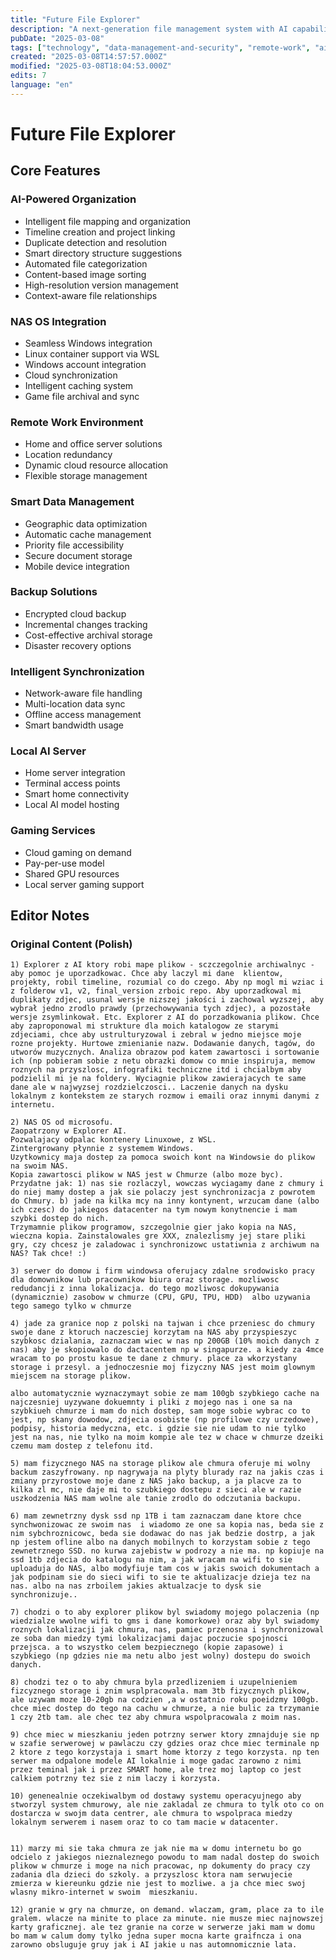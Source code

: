 ```yaml
---
title: "Future File Explorer"
description: "A next-generation file management system with AI capabilities, cloud integration, and intelligent data synchronization"
pubDate: "2025-03-08"
tags: ["technology", "data-management-and-security", "remote-work", "ai", "cloud-computing"]
created: "2025-03-08T14:57:57.000Z"
modified: "2025-03-08T18:04:53.000Z"
edits: 7
language: "en"
---
```


# Future File Explorer

## Core Features

### AI-Powered Organization
- Intelligent file mapping and organization
- Timeline creation and project linking
- Duplicate detection and resolution
- Smart directory structure suggestions
- Automated file categorization
- Content-based image sorting
- High-resolution version management
- Context-aware file relationships

### NAS OS Integration
- Seamless Windows integration
- Linux container support via WSL
- Windows account integration
- Cloud synchronization
- Intelligent caching system
- Game file archival and sync

### Remote Work Environment
- Home and office server solutions
- Location redundancy
- Dynamic cloud resource allocation
- Flexible storage management

### Smart Data Management
- Geographic data optimization
- Automatic cache management
- Priority file accessibility
- Secure document storage
- Mobile device integration

### Backup Solutions
- Encrypted cloud backup
- Incremental changes tracking
- Cost-effective archival storage
- Disaster recovery options

### Intelligent Synchronization
- Network-aware file handling
- Multi-location data sync
- Offline access management
- Smart bandwidth usage

### Local AI Server
- Home server integration
- Terminal access points
- Smart home connectivity
- Local AI model hosting

### Gaming Services
- Cloud gaming on demand
- Pay-per-use model
- Shared GPU resources
- Local server gaming support

## Editor Notes

### Original Content (Polish)
```
1) Explorer z AI ktory robi mape plikow - sczczegolnie archiwalnyc - aby pomoc je uporzadkowac. Chce aby laczyl mi dane  klientow, projekty, robil timeline, rozumial co do czego. Aby np mogl mi wziac i z folderow v1, v2, final_version zrboic repo. Aby uporzadkowal mi duplikaty zdjec, usunal wersje nizszej jakości i zachowal wyzszej, aby wybrał jedno zrodlo prawdy (przechowywania tych zdjec), a pozostałe wersje zsymlinkował. Etc. Explorer z AI do porzadkowania plikow. Chce aby zaproponowal mi strukture dla moich katalogow ze starymi zdjeciami, chce aby ustrulturyzowal i zebral w jedno miejsce moje rozne projekty. Hurtowe zmienianie nazw. Dodawanie danych, tagów, do utworów muzycznych. Analiza obrazow pod katem zawartosci i sortowanie ich (np pobieram sobie z netu obrazki domow co mnie inspiruja, memow roznych na przyszlosc, infografiki techniczne itd i chcialbym aby podzielil mi je na foldery. Wyciagnie plikow zawierajacych te same dane ale w najwyzsej rozdzielczosci.. Laczenie danych na dysku lokalnym z kontekstem ze starych rozmow i emaili oraz innymi danymi z internetu. 

2) NAS OS od microsofu. 
Zaopatrzony w Explorer AI.  
Pozwalajacy odpalac kontenery Linuxowe, z WSL. 
Zintergrowany płynnie z systemem Windows. 
Uzytkownicy maja dostep za pomoca swoich kont na Windowsie do plikow na swoim NAS. 
Kopia zawartosci plikow w NAS jest w Chmurze (albo moze byc). Przydatne jak: 1) nas sie rozlaczyl, wowczas wyciagamy dane z chmury i do niej mamy dostep a jak sie polaczy jest synchronizacja z powrotem do Chmury. b) jade na kilka mcy na inny kontynent, wrzucam dane (albo ich czesc) do jakiegos datacenter na tym nowym konytnencie i mam szybki dostep do nich. 
Trzymamnie plikow programow, szczegolnie gier jako kopia na NAS, wieczna kopia. Zainstalowales gre XXX, znalezlismy jej stare pliki gry, czy chcesz je zaladowac i synchronizowc ustatiwnia z archiwum na NAS? Tak chce! :) 

3) serwer do domow i firm windowsa oferujacy zdalne srodowisko pracy dla domownikow lub pracownikow biura oraz storage. mozliwosc redudancji z inna lokalizacja. do tego mozliwosc dokupywania (dynamicznie) zasobow w chmurze (CPU, GPU, TPU, HDD)  albo uzywania tego samego tylko w chmurze

4) jade za granice nop z polski na tajwan i chce przeniesc do chmury swoje dane z ktoruch naczesciej korzytam na NAS aby przyspieszyc szybkosc dzialania, zaznaczam wiec w nas np 200GB (10% moich danych z nas) aby je skopiowalo do dactacentem np w singapurze. a kiedy za 4mce wracam to po prostu kasue te dane z chmury. place za wkorzystany storage i przesyl. a jednoczesnie moj fizyczny NAS jest moim glownym miejscem na storage plikow.

albo automatycznie wyznaczymayt sobie ze mam 100gb szybkiego cache na najczesniej uyzywane dokuemnty i pliki z mojego nas i one sa na szybkiueh chmurze i mam do nich dostep, sam moge sobie wybrac co to jest, np skany dowodow, zdjecia osobiste (np profilowe czy urzedowe), podpisy, historia medyczna, etc. i gdzie sie nie udam to nie tylko jest na nas, nie tylko na moim kompie ale tez w chace w chmurze dzeiki czemu mam dostep z telefonu itd. 

5) mam fizycznego NAS na storage plikow ale chmura oferuje mi wolny backum zaszyfrowany. np nagrywaja na plyty blurady raz na jakis czas i zmiany przyrostowe moje dane z NAS jako backup, a ja placve za to kilka zl mc, nie daje mi to szubkiego dostepu z sieci ale w razie uszkodzenia NAS mam wolne ale tanie zrodlo do odczutania backupu.

6) mam zewnetrzny dysk ssd np 1TB i tam zaznaczam dane ktore chce synchwonizowac ze swoim nas  i wiadomo ze one sa kopia nas, beda sie z nim sybchroznicowc, beda sie dodawac do nas jak bedzie dostrp, a jak np jestem ofline albo na danych mobilnych to korzystam sobie z tego zewnetrznego SSD. no kurwa zajebistw w podrozy a nie ma. np kopiuje na ssd 1tb zdjecia do katalogu na nim, a jak wracam na wifi to sie uploaduja do NAS, albo modyfiuje tam cos w jakis swoich dokumentach a jak podpinam sie do sieci wifi to sie te aktualizacje dzieja tez na nas. albo na nas zrboilem jakies aktualzacje to dysk sie synchronizuje..

7) chodzi o to aby explorer plikow byl swiadomy mojego polaczenia (np wiedzialze wwolne wifi to gms i dane komorkowe) oraz aby byl swiadomy roznych lokalizacji jak chmura, nas, pamiec przenosna i synchronizowal ze soba dan miedzy tymi lokalizacjami dajac poczucie spojnosci przejsca. a to wszystko celem bezpiecznego (kopie zapasowe) i szybkiego (np gdzies nie ma netu albo jest wolny) dostepu do swoich danych. 

8) chodzi tez o to aby chmura byla przedlizeniem i uzupelnieniem fizcyznego storage i znim wsplpracowala. mam 3tb fizycznych plikow, ale uzywam moze 10-20gb na codzien ,a w ostatnio roku poeidzmy 100gb. chce miec dostep do tego na cachu w chmurze, a nie bulic za trzymanie 1 czy 2tb tam. ale chec tez aby chmura wspolpracowala z moim nas.

9) chce miec w mieszkaniu jeden potrzny serwer ktory zmnajduje sie np  w szafie serwerowej w pawlaczu czy gdzies oraz chce miec terminale np 2 ktore z tego korzystaja i smart home ktorzy z tego korzysta. np ten serwer ma odpalone modele AI lokalnie i moge gadac zarowno z nimi przez teminal jak i przez SMART home, ale trez moj laptop co jest calkiem potrzny tez sie z nim laczy i korzysta.

10) genenealnie oczekiwalbym od dostawy systemu operacyujnego aby stworzyl system chmurowy, ale nie zakladal ze chmura to tylk oto co on dostarcza w swojm data centrer, ale chmura to wspolpraca miedzy lokalnym serwerem i nasem oraz to co tam macie w datacenter. 


11) marzy mi sie taka chmura ze jak nie ma w domu internetu bo go odcielo z jakiegos nieznaleznego powodu to mam nadal dostep do swoich plikow w chmurze i moge na nich pracowac, np dokumenty do pracy czy zadania dla dzieci do szkoly. a przyszlosc ktora nam serwujecie zmierza w kiereunku gdzie nie jest to mozliwe. a ja chce miec swoj wlasny mikro-internet w swoim  mieszkaniu.

12) granie w gry na chmurze, on demand. wlaczam, gram, place za to ile gralem. wlacze na minite to place za minute. nie musze miec najnowszej karty graficznej. ale tez granie na corze w serwerze jaki mam w domu bo mam w calum domy tylko jedna super mocna karte graifncza i ona zarowno obsluguje gruy jak i AI jakie u nas automnomicznie lata.


